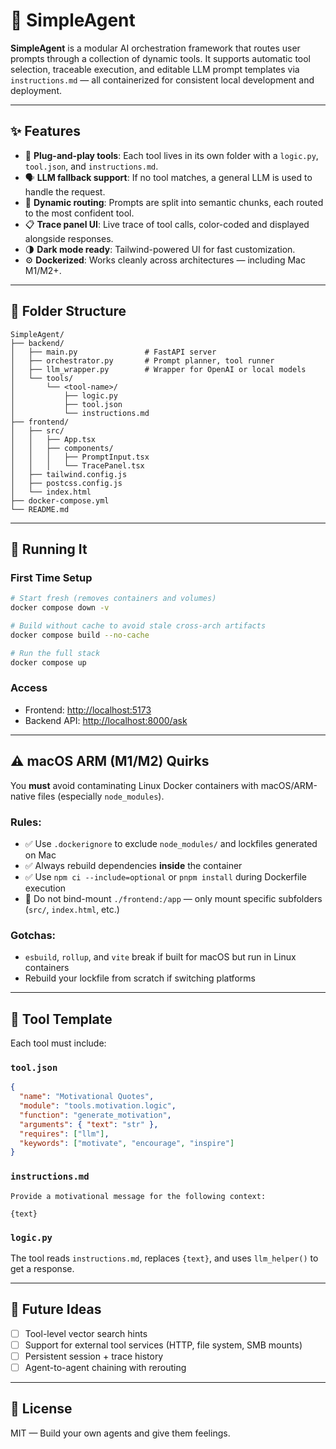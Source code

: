 # 🧠 SimpleAgent

**SimpleAgent** is a modular AI orchestration framework that routes user prompts through a collection of dynamic tools. It supports automatic tool selection, traceable execution, and editable LLM prompt templates via `instructions.md` — all containerized for consistent local development and deployment.

---

## ✨ Features

- 🔌 **Plug-and-play tools**: Each tool lives in its own folder with a `logic.py`, `tool.json`, and `instructions.md`.
- 🗣️ **LLM fallback support**: If no tool matches, a general LLM is used to handle the request.
- 🧩 **Dynamic routing**: Prompts are split into semantic chunks, each routed to the most confident tool.
- 📋 **Trace panel UI**: Live trace of tool calls, color-coded and displayed alongside responses.
- 🌗 **Dark mode ready**: Tailwind-powered UI for fast customization.
- ⚙️ **Dockerized**: Works cleanly across architectures — including Mac M1/M2+.

---

## 🧱 Folder Structure

```
SimpleAgent/
├── backend/
│   ├── main.py               # FastAPI server
│   ├── orchestrator.py       # Prompt planner, tool runner
│   ├── llm_wrapper.py        # Wrapper for OpenAI or local models
│   └── tools/
│       └── <tool-name>/
│           ├── logic.py
│           ├── tool.json
│           └── instructions.md
├── frontend/
│   ├── src/
│   │   ├── App.tsx
│   │   ├── components/
│   │   │   ├── PromptInput.tsx
│   │   │   └── TracePanel.tsx
│   ├── tailwind.config.js
│   ├── postcss.config.js
│   └── index.html
├── docker-compose.yml
└── README.md
```

---

## 🚀 Running It

### First Time Setup

```bash
# Start fresh (removes containers and volumes)
docker compose down -v

# Build without cache to avoid stale cross-arch artifacts
docker compose build --no-cache

# Run the full stack
docker compose up
```

### Access

- Frontend: [http://localhost:5173](http://localhost:5173)
- Backend API: [http://localhost:8000/ask](http://localhost:8000/ask)

---

## ⚠️ macOS ARM (M1/M2) Quirks

You **must** avoid contaminating Linux Docker containers with macOS/ARM-native files (especially `node_modules`).

### Rules:

- ✅ Use `.dockerignore` to exclude `node_modules/` and lockfiles generated on Mac
- ✅ Always rebuild dependencies **inside** the container
- ✅ Use `npm ci --include=optional` or `pnpm install` during Dockerfile execution
- 🚫 Do not bind-mount `./frontend:/app` — only mount specific subfolders (`src/`, `index.html`, etc.)

### Gotchas:

- `esbuild`, `rollup`, and `vite` break if built for macOS but run in Linux containers
- Rebuild your lockfile from scratch if switching platforms

---

## 🔧 Tool Template

Each tool must include:

### `tool.json`

```json
{
  "name": "Motivational Quotes",
  "module": "tools.motivation.logic",
  "function": "generate_motivation",
  "arguments": { "text": "str" },
  "requires": ["llm"],
  "keywords": ["motivate", "encourage", "inspire"]
}
```

### `instructions.md`

```
Provide a motivational message for the following context:

{text}
```

### `logic.py`

The tool reads `instructions.md`, replaces `{text}`, and uses `llm_helper()` to get a response.

---

## 🧠 Future Ideas

- [ ] Tool-level vector search hints
- [ ] Support for external tool services (HTTP, file system, SMB mounts)
- [ ] Persistent session + trace history
- [ ] Agent-to-agent chaining with rerouting

---

## 📜 License

MIT — Build your own agents and give them feelings.
